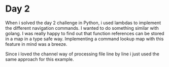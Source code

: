 # Day 2

When i solved the day 2 challenge in Python, i used lambdas to implement
the different navigation commands. I wanted to do something similar with
golang. I was really happy to find out that function references can be stored
in a map in a type safe way. Implementing a command lookup map with this feature
in mind was a breeze.

Since i loved the channel way of processing file line by line i just used
the same approach for this example.
